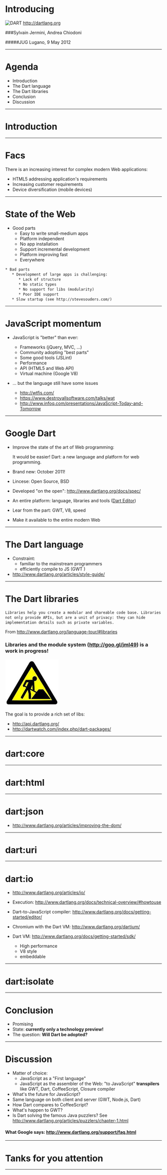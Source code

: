Introducing 
===========
<img src="http://www.dartlang.org/imgs/dart-logo.png" alt="DART"></img>
<a href="http://www.dartlang.org/">http://dartlang.org</a>

###Sylvain Jermini, Andrea Chiodoni

#####JUG Lugano, 9 May 2012

---

Agenda
======
   * Introduction
   * The Dart language
   * The Dart libraries
   * Conclusion
   * Discussion

---

Introduction
============

---

Facs
====

There is an increasing interest for complex modern Web applications:

   * HTML5 addressing application's requirements
   * Increasing customer requirements
   * Device diversification (mobile devices)

---
State of the Web
================

   * Good parts
     * Easy to write small-medium apps
     * Platform independent
     * No app installation
     * Support incremental development
     * Platform improving fast
     * Everywhere

	* Bad parts
       * Development of large apps is challenging:
 		  * Lack of structure
		  * No static types
		  * No support for libs (modularity)
		  * Poor IDE support
       * Slow startup (see http://stevesouders.com/)

---
JavaScript momentum
===================

   * JavaScript is "better" than ever:
     * Frameworks (jQuery, MVC, ...)
     * Community adopting "best parts" 
     * Some good tools (JSLint)
     * Performance
     * API (HTML5 and Web API)
     * Virtual machine (Google V8)

   * … but the language still have some issues
     * http://wtfjs.com/
     * https://www.destroyallsoftware.com/talks/wat
     * http://www.infoq.com/presentations/JavaScript-Today-and-Tomorrow

---

Google Dart
===========

   * Improve the state of the art of Web programming:

        It would be easier! Dart: a new language and platform for web programming.

   * Brand new: October 2011!
   * Lincese: Open Source, BSD
   * Developed "on the open": http://www.dartlang.org/docs/spec/
   * An entire platform: language, libraries and tools (<a href="http://www.dartlang.org/docs/getting-started/editor/">Dart Editor</a>)
   * Lear from the part: GWT, V8, speed
   * Make it available to the entire modern Web

---

The Dart language
=================

   * Constraint:
     * familiar to the mainstream programmers
     * efficiently compile to JS (GWT )
   * http://www.dartlang.org/articles/style-guide/
---

The Dart libraries
==================


    Libraries help you create a modular and shareable code base. Libraries not only provide APIs, but are a unit of privacy: they can hide implementation details such as private variables.
From http://www.dartlang.org/language-tour/#libraries

### Libraries and the module system (http://goo.gl/jml49) is a work in progress!

<img src="workinprogress.jpeg" alt="Work in progress"><img>

The goal is to provide a rich set of libs: 

   * http://api.dartlang.org/
   * http://dartwatch.com/index.php/dart-packages/

---

dart:core
=========
---

dart:html
=========
---

dart:json
=========

  * http://www.dartlang.org/articles/improving-the-dom/

---

dart:uri
========
---

dart:io
=======

  * http://www.dartlang.org/articles/io/

  * Execution: http://www.dartlang.org/docs/technical-overview/#howtouse
   * Dart-to-JavaScript compiler: http://www.dartlang.org/docs/getting-started/editor/
   * Chromium with the Dart VM: http://www.dartlang.org/dartium/ 
   * Dart VM: http://www.dartlang.org/docs/getting-started/sdk/
     * High performance
     * V8 style
     * embeddable 

---

dart:isolate
============
---


Conclusion
==========

   * Promising 
   * State: **currently only a technology preview!**
   * The question: **Will Dart be adopted?**

---

Discussion
==========

   * Matter of choice:
     * JavaScript as a "First language"
     * JavaScript as the assembler of the Web: "to JavaScript" **transpilers** like GWT, Dart, CoffeeScript, Closure compiler
   * What's the future for JavaScript?
   * Same language on both client and server (GWT, Node.js, Dart)
   * How Dart compares to CoffeeScript?
   * What's happen to GWT?
   * Is Dart solving the famous Java puzzlers? See http://www.dartlang.org/articles/puzzlers/chapter-1.html

#### What Google says: http://www.dartlang.org/support/faq.html

---

Tanks for you attention
=======================

---

